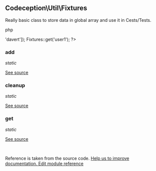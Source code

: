 
## Codeception\Util\Fixtures



Really basic class to store data in global array and use it in Cests/Tests.

   php
<?php
Fixtures::add('user1', ['name' => 'davert']);
Fixtures::get('user1');

?>
   



### add 

*static*

[See source](https://github.com/Codeception/Codeception/blob/2.2/src/Codeception/Util/Fixtures.php#L20)

### cleanup 

*static*

[See source](https://github.com/Codeception/Codeception/blob/2.2/src/Codeception/Util/Fixtures.php#L34)

### get 

*static*

[See source](https://github.com/Codeception/Codeception/blob/2.2/src/Codeception/Util/Fixtures.php#L25)

<p>&nbsp;</p><div class="alert alert-warning">Reference is taken from the source code. <a href="https://github.com/Codeception/Codeception/blob/2.2/src/Codeception/Util/Fixtures.php">Help us to improve documentation. Edit module reference</a></div>
